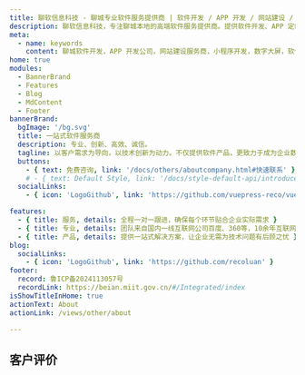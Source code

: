 ```yaml
---
title: 聊软信息科技 - 聊城专业软件服务提供商 | 软件开发 / APP 开发 / 网站建设 / 小程序 / 数字大屏 / 软件外包 / OA 系统
description: 聊软信息科技，专注聊城本地的高端软件服务提供商。提供软件开发、APP 定制、网站建设、小程序开发、数字大屏可视化、软件外包服务，涵盖 OA 办公系统、ERP 系统、电商平台搭建、微信公众号开发、人工智能应用（数据标注 / 地图标注）等。助力企业数字化转型，提供从系统集成、信息建设到服务运维的全流程解决方案
meta:
  - name: keywords
    content: 聊城软件开发，APP 开发公司，网站建设服务商，小程序开发，数字大屏，软件外包，OA 系统定制，企业数字化转型，ERP 系统开发，人工智能应用
home: true
modules:
  - BannerBrand
  - Features
  - Blog
  - MdContent
  - Footer
bannerBrand:
  bgImage: '/bg.svg'
  title: 一站式软件服务商
  description: 专业、创新、高效、诚信。
  tagline: 以客户需求为导向，以技术创新为动力。不仅提供软件产品，更致力于成为企业数字化转型的可靠伙伴，通过专业的技术服务，帮助企业提升竞争力，实现可持续发展。​无论您是需要开发一款全新的应用系统，还是希望对现有系统进行升级改造，亦或是寻求数字化转型的整体解决方案，聊软信息科技都将为您提供专业的咨询与服务
  buttons:
    - { text: 免费咨询, link: '/docs/others/aboutcompany.html#快速联系' }
    # - { text: Default Style, link: '/docs/style-default-api/introduce', type: 'plain' }
  socialLinks:
    - { icon: 'LogoGithub', link: 'https://github.com/vuepress-reco/vuepress-theme-reco' }

features:
  - { title: 服务, details: 全程一对一跟进，确保每个环节贴合企业实际需求 }
  - { title: 专业, details: 团队来自国内一线互联网公司百度、360等，10余年互联网软件经验}
  - { title: 产品, details: 提供一站式解决方案，让企业无需为技术问题有后顾之忧 }
blog:
  socialLinks:
    - { icon: 'LogoGithub', link: 'https://github.com/recoluan' }
footer:
  record: 鲁ICP备2024113057号
  recordLink: https://beian.miit.gov.cn/#/Integrated/index
isShowTitleInHome: true
actionText: About
actionLink: /views/other/about

---
```


## 客户评价

<ClientReviews />
